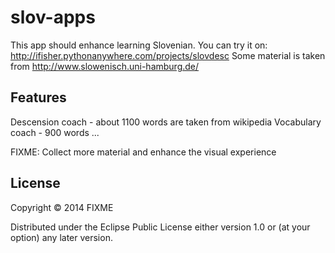 # slov-apps
This app should enhance learning Slovenian.
You can try it on: http://ifisher.pythonanywhere.com/projects/slovdesc
Some material is taken from http://www.slowenisch.uni-hamburg.de/
## Features
Descension coach - about 1100 words are taken from wikipedia
Vocabulary coach - 900 words
...

FIXME:
Collect more material and enhance the visual experience

## License

Copyright © 2014 FIXME

Distributed under the Eclipse Public License either version 1.0 or (at
your option) any later version.
